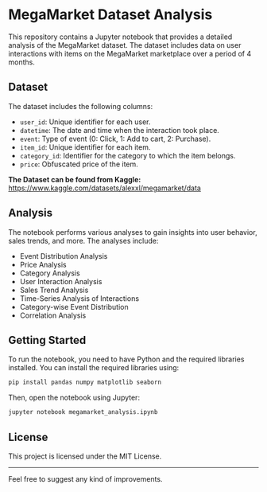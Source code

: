 
# MegaMarket Dataset Analysis

This repository contains a Jupyter notebook that provides a detailed analysis of the MegaMarket dataset. The dataset includes data on user interactions with items on the MegaMarket marketplace over a period of 4 months.

## Dataset

The dataset includes the following columns:
- `user_id`: Unique identifier for each user.
- `datetime`: The date and time when the interaction took place.
- `event`: Type of event (0: Click, 1: Add to cart, 2: Purchase).
- `item_id`: Unique identifier for each item.
- `category_id`: Identifier for the category to which the item belongs.
- `price`: Obfuscated price of the item.

**The Dataset can be found from Kaggle:** https://www.kaggle.com/datasets/alexxl/megamarket/data

## Analysis

The notebook performs various analyses to gain insights into user behavior, sales trends, and more. The analyses include:

- Event Distribution Analysis
- Price Analysis
- Category Analysis
- User Interaction Analysis
- Sales Trend Analysis
- Time-Series Analysis of Interactions
- Category-wise Event Distribution
- Correlation Analysis

## Getting Started

To run the notebook, you need to have Python and the required libraries installed. You can install the required libraries using:

```bash
pip install pandas numpy matplotlib seaborn
```

Then, open the notebook using Jupyter:

```bash
jupyter notebook megamarket_analysis.ipynb
```

## License

This project is licensed under the MIT License.

----------------------------------------------------------------

Feel free to suggest any kind of improvements.